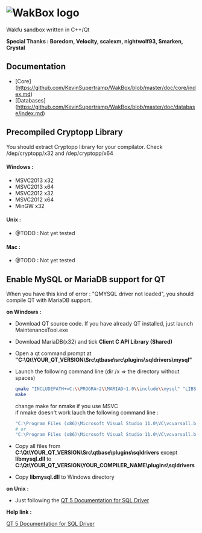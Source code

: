 <h1>
<img alt="WakBox logo" src="https://raw.github.com/KevinSupertramp/WakBox/master/doc/img/logo.png" title="WakBox"/>
</h1>

Wakfu sandbox written in C++/Qt

**Special Thanks : Boredom, Velocity, scalexm, nightwolf93, Smarken, Crystal**

## Documentation

+ [Core] (https://github.com/KevinSupertramp/WakBox/blob/master/doc/core/index.md)
+ [Databases] (https://github.com/KevinSupertramp/WakBox/blob/master/doc/database/index.md)

## Precompiled Cryptopp Library

You should extract Cryptopp library for your compilator.
Check /dep/cryptopp/x32 and /dep/cryptopp/x64

#### Windows :
* MSVC2013 x32
* MSVC2013 x64
* MSVC2012 x32
* MSVC2012 x64
* MinGW x32

#### Unix :

* @TODO : Not yet tested

#### Mac :

* @TODO : Not yet tested

## Enable MySQL or MariaDB support for QT

When you have this kind of error : "QMYSQL driver not loaded", you should compile QT with MariaDB support.

**on Windows :**

+ Download QT source code. If you have already QT installed, just launch MaintenanceTool.exe
+ Download MariaDB(x32) and tick **Client C API Library (Shared)**
+ Open a qt command prompt at **"C:\Qt\YOUR_QT_VERSION\Src\qtbase\src\plugins\sqldrivers\mysql"**
+ Launch the following command line (dir /x  => the directory without spaces)

   ```sh
   qmake "INCLUDEPATH+=C:\\PROGRA~2\\MARIAD~1.0\\include\\mysql" "LIBS+=C:\\PROGRA~2\\MARIAD~1.0\\lib\\libmysql.lib" mysql.pro
   make
   ```
   change make for nmake if you use MSVC<br>
   if nmake doesn't work lauch the following command line :
   
   ```sh
   "C:\Program Files (x86)\Microsoft Visual Studio 11.0\VC\vcvarsall.bat" x86
   # or
   "C:\Program Files (x86)\Microsoft Visual Studio 11.0\VC\vcvarsall.bat" x64
   ```

+ Copy all files from **C:\Qt\YOUR_QT_VERSION\Src\qtbase\plugins\sqldrivers** except **libmysql.dll** to **C:\Qt\YOUR_QT_VERSION\YOUR_COMPILER_NAME\plugins\sqldrivers**

+ Copy **libmysql.dll** to Windows directory

**on Unix :**

+ Just following the [QT 5 Documentation for SQL Driver](http://doc.qt.io/qt-5/sql-driver.html)

**Help link :**

[QT 5 Documentation for SQL Driver](http://doc.qt.io/qt-5/sql-driver.html)

  
